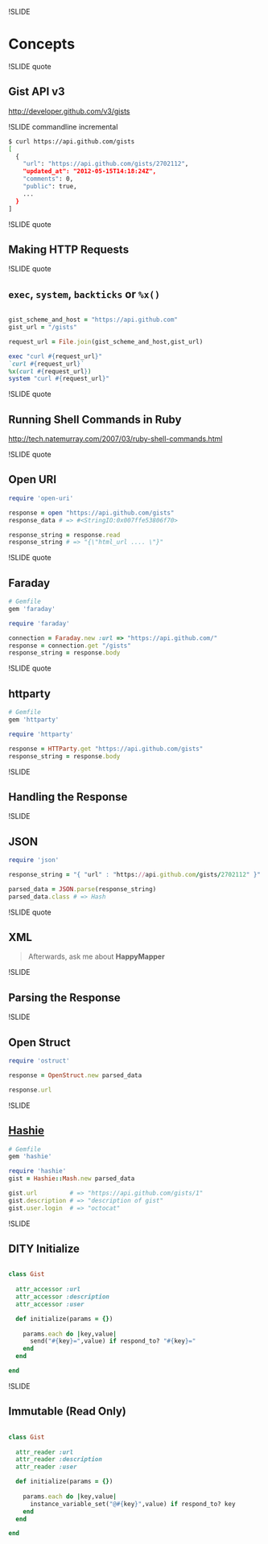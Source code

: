 !SLIDE

# Concepts

!SLIDE quote

## Gist API v3

http://developer.github.com/v3/gists

!SLIDE commandline incremental

```bash
$ curl https://api.github.com/gists
[
  {
    "url": "https://api.github.com/gists/2702112",
    "updated_at": "2012-05-15T14:18:24Z",
    "comments": 0,
    "public": true,
    ...
  }
]
```

!SLIDE quote

## Making HTTP Requests

!SLIDE quote

## `exec`, `system`, `backticks` or `%x()`

```ruby

gist_scheme_and_host = "https://api.github.com"
gist_url = "/gists"

request_url = File.join(gist_scheme_and_host,gist_url)

exec "curl #{request_url}"
`curl #{request_url}`
%x(curl #{request_url})
system "curl #{request_url}"
```

!SLIDE quote

## Running Shell Commands in Ruby

http://tech.natemurray.com/2007/03/ruby-shell-commands.html

!SLIDE quote

## Open URI

```ruby
require 'open-uri'

response = open "https://api.github.com/gists"
response_data # => #<StringIO:0x007ffe53806f70>

response_string = response.read
response_string # => "{\"html_url .... \"}"
```

!SLIDE quote

## Faraday

```ruby
# Gemfile
gem 'faraday'
```

```ruby
require 'faraday'

connection = Faraday.new :url => "https://api.github.com/"
response = connection.get "/gists"
response_string = response.body
```

!SLIDE quote

## httparty

```ruby
# Gemfile
gem 'httparty'
```

```ruby
require 'httparty'

response = HTTParty.get "https://api.github.com/gists"
response_string = response.body
```

!SLIDE

## Handling the Response

!SLIDE

## JSON

```ruby
require 'json'

response_string = "{ "url" : "https://api.github.com/gists/2702112" }"

parsed_data = JSON.parse(response_string)
parsed_data.class # => Hash
```

!SLIDE quote

## XML

> Afterwards, ask me about __HappyMapper__

!SLIDE

## Parsing the Response

!SLIDE

## Open Struct

```ruby
require 'ostruct'

response = OpenStruct.new parsed_data

response.url
```

!SLIDE

## [Hashie](https://github.com/intridea/hashie/tree/1-1-stable)

```ruby
# Gemfile
gem 'hashie'
```

```ruby
require 'hashie'
gist = Hashie::Mash.new parsed_data

gist.url         # => "https://api.github.com/gists/1"
gist.description # => "description of gist"
gist.user.login  # => "octocat"
```

!SLIDE

## DITY Initialize

```ruby

class Gist
  
  attr_accessor :url
  attr_accessor :description
  attr_accessor :user

  def initialize(params = {})
    
    params.each do |key,value|
      send("#{key}=",value) if respond_to? "#{key}="
    end
  end

end

```

!SLIDE

## Immutable (Read Only)

```ruby

class Gist
  
  attr_reader :url
  attr_reader :description
  attr_reader :user

  def initialize(params = {})
    
    params.each do |key,value|
      instance_variable_set("@#{key}",value) if respond_to? key
    end
  end

end

```
